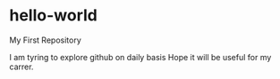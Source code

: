 # hello-world
My First Repository

I am tyring to explore github on daily basis
Hope it will be useful for my carrer.
